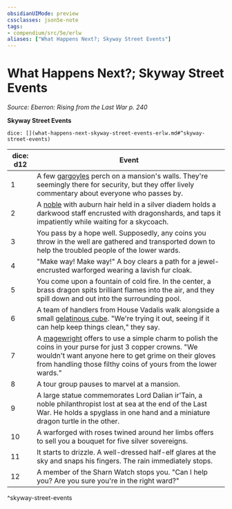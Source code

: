 ```yaml
---
obsidianUIMode: preview
cssclasses: json5e-note
tags:
- compendium/src/5e/erlw
aliases: ["What Happens Next?; Skyway Street Events"]
---
```

# What Happens Next?; Skyway Street Events
*Source: Eberron: Rising from the Last War p. 240* 

**Skyway Street Events**

`dice: [](what-happens-next-skyway-street-events-erlw.md#^skyway-street-events)`

| dice: d12 | Event |
|-----------|-------|
| 1 | A few [gargoyles](/3-Mechanics/CLI/bestiary/elemental/gargoyle.md) perch on a mansion's walls. They're seemingly there for security, but they offer lively commentary about everyone who passes by. |
| 2 | A [noble](/3-Mechanics/CLI/bestiary/humanoid/noble.md) with auburn hair held in a silver diadem holds a darkwood staff encrusted with dragonshards, and taps it impatiently while waiting for a skycoach. |
| 3 | You pass by a hope well. Supposedly, any coins you throw in the well are gathered and transported down to help the troubled people of the lower wards. |
| 4 | "Make way! Make way!" A boy clears a path for a jewel-encrusted warforged wearing a lavish fur cloak. |
| 5 | You come upon a fountain of cold fire. In the center, a brass dragon spits brilliant flames into the air, and they spill down and out into the surrounding pool. |
| 6 | A team of handlers from House Vadalis walk alongside a small [gelatinous cube](/3-Mechanics/CLI/bestiary/ooze/gelatinous-cube.md). "We're trying it out, seeing if it can help keep things clean," they say. |
| 7 | A [magewright](/3-Mechanics/CLI/bestiary/humanoid/magewright-erlw.md) offers to use a simple charm to polish the coins in your purse for just 3 copper crowns. "We wouldn't want anyone here to get grime on their gloves from handling those filthy coins of yours from the lower wards." |
| 8 | A tour group pauses to marvel at a mansion. |
| 9 | A large statue commemorates Lord Dalian ir'Tain, a noble philanthropist lost at sea at the end of the Last War. He holds a spyglass in one hand and a miniature dragon turtle in the other. |
| 10 | A warforged with roses twined around her limbs offers to sell you a bouquet for five silver sovereigns. |
| 11 | It starts to drizzle. A well-dressed half-elf glares at the sky and snaps his fingers. The rain immediately stops. |
| 12 | A member of the Sharn Watch stops you. "Can I help you? Are you sure you're in the right ward?" |
^skyway-street-events
